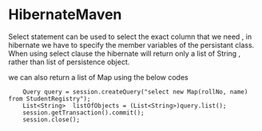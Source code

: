 # HibernateMaven
Select statement can be used to select the exact column that we need , in hibernate we have to specify the member variables
of the persistant class. 
When using select clause the hibernate will return only a list of String , rather than list of persistence object.

we can also return a list of Map using the below codes

        Query query = session.createQuery("select new Map(rollNo, name)  from StudentRegistry");
        List<String>  listOfObjects = (List<String>)query.list();
        session.getTransaction().commit();
        session.close();
